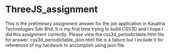 # ThreeJS_assignment
This is the preliminary assignment answer for the job application in Kasatria Technologies Sdn Bhd.
It is my first time trying to build CSS3D and I hope I did this assignment correctly.
Please view the css3d_periodictable.html file for answer.
css3d_periodictable_json.html file is a failure but I include it for references of my hardwork to accomplish using json file.
